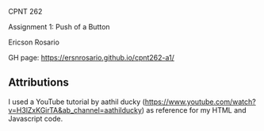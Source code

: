 CPNT 262 

Assignment 1: Push of a Button

Ericson Rosario

GH page: https://ersnrosario.github.io/cpnt262-a1/

## Attributions

I used a YouTube tutorial by aathil ducky (https://www.youtube.com/watch?v=H3lZxKGirTA&ab_channel=aathilducky) as reference for my HTML and Javascript code. 